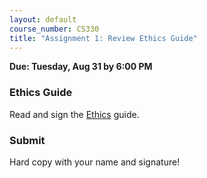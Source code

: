 ```yaml
---
layout: default
course_number: CS330
title: "Assignment 1: Review Ethics Guide"
---
```


**Due: Tuesday, Aug 31 by 6:00 PM**

### Ethics Guide

Read and sign the [Ethics](../assign/ethics.html) guide.

### Submit #

Hard copy with your name and signature!
